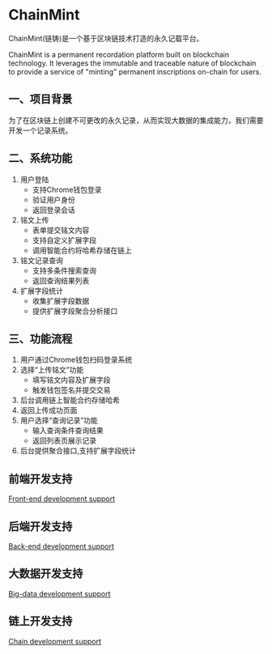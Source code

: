 # ChainMint
ChainMint(链铸)是一个基于区块链技术打造的永久记载平台。

ChainMint is a permanent recordation platform built on blockchain technology. It leverages the immutable and traceable nature of blockchain to provide a service of "minting" permanent inscriptions on-chain for users.

## 一、项目背景

为了在区块链上创建不可更改的永久记录，从而实现大数据的集成能力，我们需要开发一个记录系统。

## 二、系统功能

1. 用户登陆
    - 支持Chrome钱包登录
    - 验证用户身份
    - 返回登录会话
2. 铭文上传
    - 表单提交铭文内容
    - 支持自定义扩展字段
    - 调用智能合约将哈希存储在链上
3. 铭文记录查询
    - 支持多条件搜索查询
    - 返回查询结果列表
4. 扩展字段统计
    - 收集扩展字段数据
    - 提供扩展字段聚合分析接口

## 三、功能流程

1. 用户通过Chrome钱包扫码登录系统
2. 选择“上传铭文”功能
    - 填写铭文内容及扩展字段
    - 触发钱包签名并提交交易
3. 后台调用链上智能合约存储哈希
4. 返回上传成功页面
5. 用户选择“查询记录”功能
    - 输入查询条件查询结果
    - 返回列表页展示记录
6. 后台提供聚合接口,支持扩展字段统计


## 前端开发支持

[Front-end development support](https://github.com/RoturaProtocol/ChainMint/blob/main/Front-end%20development%20support.md)

## 后端开发支持

[Back-end development support](https://github.com/RoturaProtocol/ChainMint/blob/main/Back-end%20development%20support.md)

## 大数据开发支持

[Big-data development support](https://github.com/RoturaProtocol/ChainMint/blob/main/Big-data%20development%20support.md)

## 链上开发支持

[Chain development support](https://github.com/RoturaProtocol/ChainMint/blob/main/Chain%20development%20support.md)
